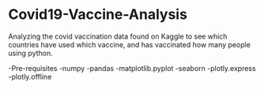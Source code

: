 # Covid19-Vaccine-Analysis

Analyzing the covid vaccination data found on Kaggle to see which countries have used which vaccine, and has vaccinated how many people using python.

-Pre-requisites
  -numpy
  -pandas
  -matplotlib.pyplot
  -seaborn
  -plotly.express
  -plotly.offline


